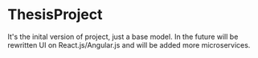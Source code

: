 # ThesisProject

It's the inital version of project, just a base model.
In the future will be rewritten UI on React.js/Angular.js and will be added more microservices.
